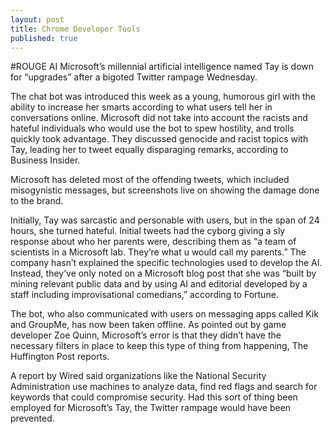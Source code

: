 ```yaml
---
layout: post
title: Chrome Developer Tools
published: true
---
```


#ROUGE AI
Microsoft’s millennial artificial intelligence named Tay is down for “upgrades” after a bigoted Twitter rampage Wednesday.<br>

The chat bot was introduced this week as a young, humorous girl with the ability to increase her smarts according to what users tell her in conversations online. Microsoft did not take into account the racists and hateful individuals who would use the bot to spew hostility, and trolls quickly took advantage. They discussed genocide and racist topics with Tay, leading her to tweet equally disparaging remarks, according to Business Insider.

Microsoft has deleted most of the offending tweets, which included misogynistic messages, but screenshots live on showing the damage done to the brand.<br>

Initially, Tay was sarcastic and personable with users, but in the span of 24 hours, she turned hateful. Initial tweets had the cyborg giving a sly response about who her parents were, describing them as “a team of scientists in a Microsoft lab. They’re what u would call my parents.” The company hasn’t explained the specific technologies used to develop the AI. Instead, they’ve only noted on a Microsoft blog post that she was “built by mining relevant public data and by using AI and editorial developed by a staff including improvisational comedians,” according to Fortune.

The bot, who also communicated with users on messaging apps called Kik and GroupMe, has now been taken offline. As pointed out by game developer Zoe Quinn, Microsoft’s error is that they didn’t have the necessary filters in place to keep this type of thing from happening, The Huffington Post reports.

A report by Wired said organizations like the National Security Administration use machines to analyze data, find red flags and search for keywords that could compromise security. Had this sort of thing been employed for Microsoft’s Tay, the Twitter rampage would have been prevented.
